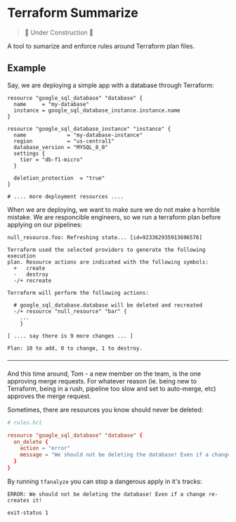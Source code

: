 # Terraform Summarize

> 🚧 Under Construction 🚧

A tool to sumarize and enforce rules around Terraform plan files.

## Example

Say, we are deploying a simple app with a database through Terraform:

```hcl
resource "google_sql_database" "database" {
  name     = "my-database"
  instance = google_sql_database_instance.instance.name
}

resource "google_sql_database_instance" "instance" {
  name             = "my-database-instance"
  region           = "us-central1"
  database_version = "MYSQL_8_0"
  settings {
    tier = "db-f1-micro"
  }

  deletion_protection  = "true"
}

# .... more deployment resources ....

```

When we are deploying, we want to make sure we do not make a horrible mistake.
We are responcible engineers, so we run a terraform plan before applying on our
pipelines:

```text
null_resource.foo: Refreshing state... [id=923362935913696576]

Terraform used the selected providers to generate the following execution
plan. Resource actions are indicated with the following symbols:
  +   create
  -   destroy
  -/+ recreate

Terraform will perform the following actions:

  # google_sql_database.database will be deleted and recreated
  -/+ resource "null_resource" "bar" {
    ...
    }

[ .... say there is 9 more changes ... ]

Plan: 10 to add, 0 to change, 1 to destroy.

─────────────────────────────────────────────────────────────────────────────
```

And this time around, Tom - a new member on the team, is the one approving merge
requests. For whatever reason (ie. being new to Terraform, being in a rush,
pipeline too slow and set to auto-merge, etc) approves the merge request.

Sometimes, there are resources you know should never be deleted:

```toml
# rules.hcl

resource "google_sql_database" "database" {
  on_delete {
    action = "error"
    message = "We should not be deleting the database! Even if a change re-creates it!"
  }
}
```

By running `tfanalyze` you can stop a dangerous apply in it's tracks:

```
ERROR: We should not be deleting the database! Even if a change re-creates it!

exit-status 1
```
